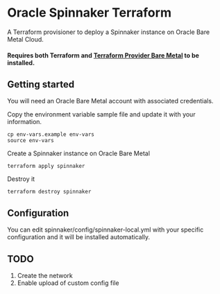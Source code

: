 # Oracle Spinnaker Terraform

A Terraform provisioner to deploy a Spinnaker instance on Oracle Bare Metal Cloud.

#### Requires both Terraform and [Terraform Provider Bare Metal](https://github.com/oracle/terraform-provider-baremetal) to be installed.

## Getting started

You will need an Oracle Bare Metal account with associated credentials.

Copy the environment variable sample file and update it with your information.

```
cp env-vars.example env-vars
source env-vars
```

Create a Spinnaker instance on Oracle Bare Metal

```
terraform apply spinnaker
```

Destroy it

```
terraform destroy spinnaker
```

## Configuration

You can edit spinnaker/config/spinnaker-local.yml with your specific configuration and it will be installed automatically.

## TODO

1. Create the network
2. Enable upload of custom config file
